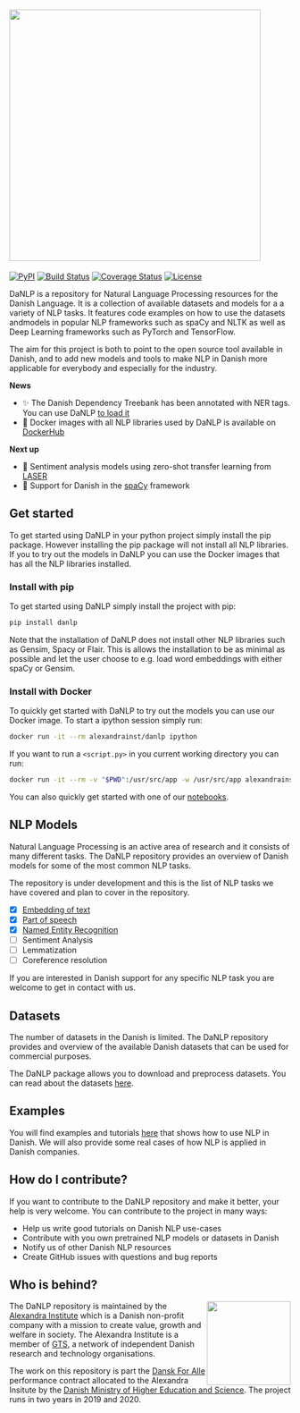 # <img align="center" src="https://raw.githubusercontent.com/alexandrainst/danlp/master/docs/imgs/danlp_logo.png"  width="450"  /> 

[![PyPI](https://img.shields.io/pypi/v/danlp.svg)](https://pypi.org/project/danlp/)
[![Build Status](https://travis-ci.org/alexandrainst/danlp.svg?branch=master)](https://travis-ci.org/alexandrainst/danlp)
[![Coverage Status](https://coveralls.io/repos/github/alexandrainst/danlp/badge.svg?branch=master)](https://coveralls.io/github/alexandrainst/danlp?branch=master)
[![License](https://img.shields.io/badge/license-BSD%203--Clause-blue.svg)](https://opensource.org/licenses/BSD-3-Clause)


DaNLP is a repository for Natural Language Processing resources for the Danish Language. It is a collection  of available datasets and models for a a variety of NLP tasks. It features code examples on how to use the datasets andmodels in popular NLP frameworks such as spaCy and NLTK as well as Deep Learning frameworks such as PyTorch and TensorFlow.

The aim for this project is both to point to the open source tool available in Danish, and to add new models and tools to make NLP in Danish more applicable for everybody and especially for the industry.


**News**
- ✨ The Danish Dependency Treebank has been annotated with NER tags. You can use DaNLP [to load it](https://github.com/alexandrainst/danlp/blob/add-ner/docs/datasets.md#danish-dependency-treebank)
- 🐋 Docker images with all NLP libraries used by DaNLP is available on [DockerHub](https://hub.docker.com/r/alexandrainst/danlp)  

**Next up**
- 🚧 Sentiment analysis models using zero-shot transfer learning from [LASER](https://github.com/facebookresearch/LASER/tree/master/source)
- 🚧 Support for Danish in the [spaCy](https://github.com/explosion/spaCy) framework

## Get started
To get started using DaNLP in your python project simply install the pip package. However installing the pip package 
will not install all NLP libraries. If you to try out the models in DaNLP you can use the Docker images
that has all the NLP libraries installed.

### Install with pip
To get started using DaNLP simply install the project with pip:

```bash
pip install danlp
```

Note that the installation of DaNLP does not install other NLP libraries such as Gensim, Spacy or Flair.
This is allows the installation to be as minimal as possible and let the user choose to e.g. load word embeddings
with either spaCy or Gensim.

### Install with Docker 
To quickly get started with DaNLP to try out the models you can use our Docker image.
To start a ipython session simply run:
```bash
docker run -it --rm alexandrainst/danlp ipython
```
If you want to run a `<script.py>` in you current working directory you can run:
```bash
docker run -it --rm -v "$PWD":/usr/src/app -w /usr/src/app alexandrainst/danlp python <script.py>
```
You can also quickly get started with one of our [notebooks](/examples).
  ​                   


## NLP Models
Natural Language Processing is an active area of research and it consists of many different tasks. 
The DaNLP repository provides an overview of Danish models for some of the most common NLP tasks.

The repository is under development and this is the list of NLP tasks we have covered and plan to cover in the repository.
- [x] [Embedding of text](docs/models/embeddings.md)
- [x] [Part of speech](docs/models/pos.md)
- [x] [Named Entity Recognition](docs/models/ner.md)
- [ ] Sentiment Analysis
- [ ] Lemmatization
- [ ] Coreference resolution

If you are interested in Danish support for any specific NLP task you are welcome to get in contact with us.

## Datasets
The number of datasets in the Danish is limited. The DaNLP repository provides and overview of the available 
Danish datasets that can be used for commercial purposes.

The DaNLP package allows you to download and preprocess datasets. You can read about the datasets [here](/docs/datasets.md).

## Examples
You will find examples and tutorials [here](/examples) that shows how to use NLP in Danish.
We will also provide some real cases of how NLP is applied in Danish companies.

## How do I contribute?

If you want to contribute to the DaNLP repository and make it better, your help is very welcome. You can contribute to the project in many ways:

- Help us write good tutorials on Danish NLP use-cases
- Contribute with you own pretrained NLP models or datasets in Danish
- Notify us of other Danish NLP resources
- Create GitHub issues with questions and bug reports

## Who is behind?
<img align="right" width="150" src="https://raw.githubusercontent.com/alexandrainst/danlp/master/docs/imgs/alexandra_logo.png">

The DaNLP repository is maintained by the [Alexandra Institute](https://alexandra.dk/uk) which is a Danish non-profit company 
with a mission to create value, growth and welfare in society. The Alexandra Institute is a member of [GTS](https://gts-net.dk/), 
a network of independent Danish research and technology organisations.

The work on this repository is part the [Dansk For Alle](https://bedreinnovation.dk/dansk-alle-0) performance contract 
allocated to the Alexandra Insitute by the [Danish Ministry of Higher Education and Science](https://ufm.dk/en?set_language=en&cl=en). The project runs in two years in 2019 and 2020.
